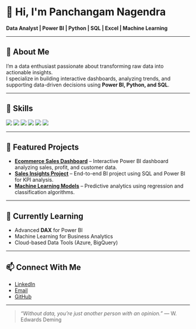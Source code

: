 # 👋 Hi, I'm Panchangam Nagendra

**Data Analyst | Power BI | Python | SQL | Excel | Machine Learning**

---

## 🚀 About Me
I’m a data enthusiast passionate about transforming raw data into actionable insights.  
I specialize in building interactive dashboards, analyzing trends, and supporting data-driven decisions using **Power BI, Python, and SQL**.

---

## 🧰 Skills
<p>
  <img src="https://img.shields.io/badge/Power%20BI-F2C811?style=flat-square&logo=powerbi&logoColor=black" />
  <img src="https://img.shields.io/badge/Python-3776AB?style=flat-square&logo=python&logoColor=white" />
  <img src="https://img.shields.io/badge/SQL-025E8C?style=flat-square&logo=postgresql&logoColor=white" />
  <img src="https://img.shields.io/badge/Excel-217346?style=flat-square&logo=microsoftexcel&logoColor=white" />
  <img src="https://img.shields.io/badge/Tableau-E97627?style=flat-square&logo=tableau&logoColor=white" />
  <img src="https://img.shields.io/badge/Scikit--Learn-F7931E?style=flat-square&logo=scikitlearn&logoColor=white" />
</p>

---

## 📂 Featured Projects
- **[Ecommerce Sales Dashboard](https://github.com/Panchangam-Nagendra/Ecommerce-Sales-Dashboard)** – Interactive Power BI dashboard analyzing sales, profit, and customer data.  
- **[Sales Insights Project](https://github.com/Panchangam-Nagendra/Sales-Insights)** – End-to-end BI project using SQL and Power BI for KPI analysis.  
- **[Machine Learning Models](https://github.com/Panchangam-Nagendra/Machine-Learning)** – Predictive analytics using regression and classification algorithms.

---

## 🌱 Currently Learning
- Advanced **DAX** for Power BI  
- Machine Learning for Business Analytics  
- Cloud-based Data Tools (Azure, BigQuery)

---

## 📫 Connect With Me
- [LinkedIn](https://www.linkedin.com/in/panchangam-nagendra/)  
- [Email](mailto:panchangamnagendra@gmail.com)  
- [GitHub](https://github.com/Panchangam-Nagendra)

---

> *“Without data, you’re just another person with an opinion.”* — W. Edwards Deming
